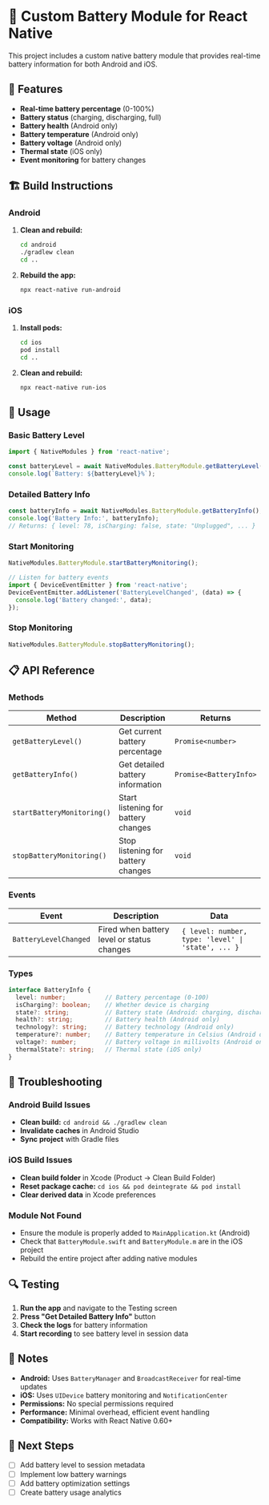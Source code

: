 # 🔋 Custom Battery Module for React Native

This project includes a custom native battery module that provides real-time battery information for both Android and iOS.

## 📱 Features

- **Real-time battery percentage** (0-100%)
- **Battery status** (charging, discharging, full)
- **Battery health** (Android only)
- **Battery temperature** (Android only)
- **Battery voltage** (Android only)
- **Thermal state** (iOS only)
- **Event monitoring** for battery changes

## 🏗️ Build Instructions

### Android

1. **Clean and rebuild:**
   ```bash
   cd android
   ./gradlew clean
   cd ..
   ```

2. **Rebuild the app:**
   ```bash
   npx react-native run-android
   ```

### iOS

1. **Install pods:**
   ```bash
   cd ios
   pod install
   cd ..
   ```

2. **Clean and rebuild:**
   ```bash
   npx react-native run-ios
   ```

## 🔧 Usage

### Basic Battery Level
```typescript
import { NativeModules } from 'react-native';

const batteryLevel = await NativeModules.BatteryModule.getBatteryLevel();
console.log(`Battery: ${batteryLevel}%`);
```

### Detailed Battery Info
```typescript
const batteryInfo = await NativeModules.BatteryModule.getBatteryInfo();
console.log('Battery Info:', batteryInfo);
// Returns: { level: 78, isCharging: false, state: "Unplugged", ... }
```

### Start Monitoring
```typescript
NativeModules.BatteryModule.startBatteryMonitoring();

// Listen for battery events
import { DeviceEventEmitter } from 'react-native';
DeviceEventEmitter.addListener('BatteryLevelChanged', (data) => {
  console.log('Battery changed:', data);
});
```

### Stop Monitoring
```typescript
NativeModules.BatteryModule.stopBatteryMonitoring();
```

## 📋 API Reference

### Methods

| Method | Description | Returns |
|--------|-------------|---------|
| `getBatteryLevel()` | Get current battery percentage | `Promise<number>` |
| `getBatteryInfo()` | Get detailed battery information | `Promise<BatteryInfo>` |
| `startBatteryMonitoring()` | Start listening for battery changes | `void` |
| `stopBatteryMonitoring()` | Stop listening for battery changes | `void` |

### Events

| Event | Description | Data |
|-------|-------------|------|
| `BatteryLevelChanged` | Fired when battery level or status changes | `{ level: number, type: 'level' \| 'state', ... }` |

### Types

```typescript
interface BatteryInfo {
  level: number;           // Battery percentage (0-100)
  isCharging?: boolean;    // Whether device is charging
  state?: string;          // Battery state (Android: charging, discharging, full, not_charging)
  health?: string;         // Battery health (Android only)
  technology?: string;     // Battery technology (Android only)
  temperature?: number;    // Battery temperature in Celsius (Android only)
  voltage?: number;        // Battery voltage in millivolts (Android only)
  thermalState?: string;   // Thermal state (iOS only)
}
```

## 🚨 Troubleshooting

### Android Build Issues
- **Clean build:** `cd android && ./gradlew clean`
- **Invalidate caches** in Android Studio
- **Sync project** with Gradle files

### iOS Build Issues
- **Clean build folder** in Xcode (Product → Clean Build Folder)
- **Reset package cache:** `cd ios && pod deintegrate && pod install`
- **Clear derived data** in Xcode preferences

### Module Not Found
- Ensure the module is properly added to `MainApplication.kt` (Android)
- Check that `BatteryModule.swift` and `BatteryModule.m` are in the iOS project
- Rebuild the entire project after adding native modules

## 🔍 Testing

1. **Run the app** and navigate to the Testing screen
2. **Press "Get Detailed Battery Info"** button
3. **Check the logs** for battery information
4. **Start recording** to see battery level in session data

## 📝 Notes

- **Android:** Uses `BatteryManager` and `BroadcastReceiver` for real-time updates
- **iOS:** Uses `UIDevice` battery monitoring and `NotificationCenter`
- **Permissions:** No special permissions required
- **Performance:** Minimal overhead, efficient event handling
- **Compatibility:** Works with React Native 0.60+

## 🎯 Next Steps

- [ ] Add battery level to session metadata
- [ ] Implement low battery warnings
- [ ] Add battery optimization settings
- [ ] Create battery usage analytics
